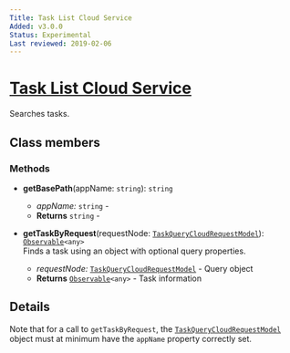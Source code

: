 ```yaml
---
Title: Task List Cloud Service
Added: v3.0.0
Status: Experimental
Last reviewed: 2019-02-06
---
```


# [Task List Cloud Service](../../../lib/process-services-cloud/src/lib/task/task-list/services/task-list-cloud.service.ts "Defined in task-list-cloud.service.ts")

Searches tasks. 

## Class members

### Methods

-   **getBasePath**(appName: `string`): `string`<br/>

    -   _appName:_ `string`  - 
    -   **Returns** `string` - 
-   **getTaskByRequest**(requestNode: [`TaskQueryCloudRequestModel`](../../../lib/process-services-cloud/src/lib/task/task-list/models/filter-cloud-model.ts)): [`Observable`](http://reactivex.io/documentation/observable.html)`<any>`<br/>
    Finds a task using an object with optional query properties.
    -   _requestNode:_ [`TaskQueryCloudRequestModel`](../../../lib/process-services-cloud/src/lib/task/task-list/models/filter-cloud-model.ts)  - Query object
    -   **Returns** [`Observable`](http://reactivex.io/documentation/observable.html)`<any>` - Task information

## Details

Note that for a call to `getTaskByRequest`, the
[`TaskQueryCloudRequestModel`](../../../lib/process-services-cloud/src/lib/task/task-list/models/filter-cloud-model.ts) object
must at minimum have the `appName` property correctly set.
